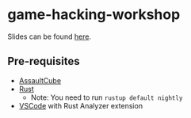 # game-hacking-workshop

Slides can be found [here](./slides/slides.md).

## Pre-requisites

- [AssaultCube](https://assault.cubers.net/download.html)
- [Rust](https://rustup.rs/)
  - Note: You need to run `rustup default nightly`
- [VSCode](https://code.visualstudio.com/download) with Rust Analyzer extension
